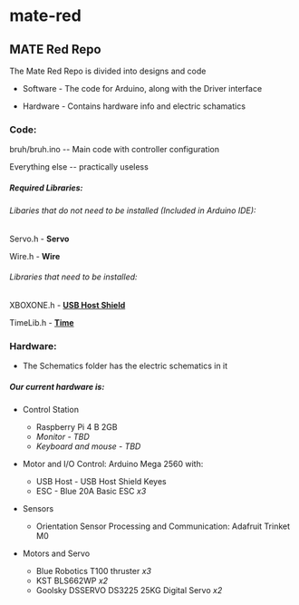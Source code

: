 # mate-red
## MATE Red Repo

The Mate Red Repo is divided into designs and code

* Software - The code for Arduino, along with the Driver interface

* Hardware - Contains hardware info and electric schamatics



### Code:

bruh/bruh.ino -- Main code with controller configuration

Everything else -- practically useless

##### Required Libraries:


###### Libaries that do not need to be installed (Included in Arduino IDE):

Servo.h - **Servo**

Wire.h - **Wire**


###### Libraries that need to be installed:

XBOXONE.h - [**USB Host Shield**](https://github.com/felis/USB_Host_Shield_2.0)

TimeLib.h - [**Time**](https://github.com/PaulStoffregen/Time)

### Hardware:

* The Schematics folder has the electric schematics in it

##### Our current hardware is:
- Control Station
  - Raspberry Pi 4 B 2GB
  - *Monitor - TBD*
  - *Keyboard and mouse - TBD*

- Motor and I/O Control: Arduino Mega 2560 with:
  - USB Host - USB Host Shield Keyes
  - ESC - Blue 20A Basic ESC *x3*

- Sensors
  - Orientation Sensor Processing and Communication: Adafruit Trinket M0

- Motors and Servo
  - Blue Robotics T100 thruster *x3*
  - KST BLS662WP *x2*
  - Goolsky DSSERVO DS3225 25KG Digital Servo *x2*
  
